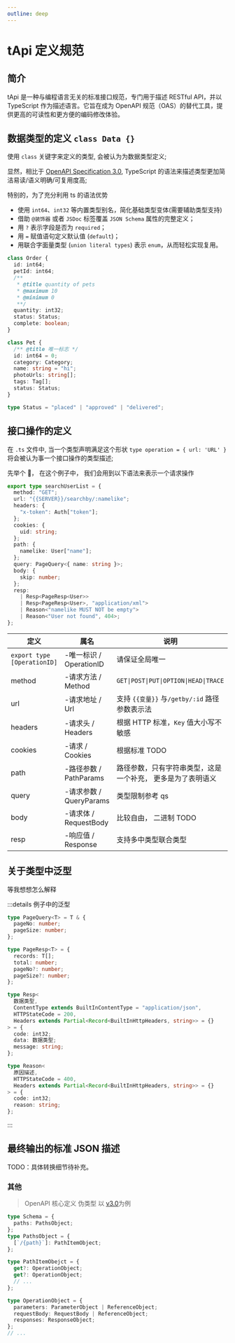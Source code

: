 ```yaml
---
outline: deep
---
```


# tApi 定义规范

## 简介

tApi 是一种与编程语言无关的标准接口规范，专门用于描述 RESTful API，并以 TypeScript 作为描述语言。它旨在成为 OpenAPI 规范（OAS）的替代工具，提供更高的可读性和更方便的编码修改体验。

## 数据类型的定义 `class Data {}`

使用 `class` 关键字来定义的类型, 会被认为为数据类型定义;

显然，相比于 [OpenAPI Specification 3.0](https://swagger.io/specification/v3/), TypeScript 的语法来描述类型更加简洁易读/语义明确/可复用度高;

特别的，为了充分利用 ts 的语法优势

- 使用 `int64`、`int32` 等内置类型别名，简化基础类型变体(需要辅助类型支持)
- 借助 `@装饰器` 或者 `JSDoc` 标签覆盖 `JSON Schema` 属性的完整定义；
- 用 `?` 表示字段是否为 `required`；
- 用 `=` 赋值语句定义默认值 (`default`)；
- 用联合字面量类型 (`union literal types`) 表示 `enum`，从而轻松实现复用。

```ts
class Order {
  id: int64;
  petId: int64;
  /**
   * @title quantity of pets
   * @maximum 10
   * @minimum 0
   **/
  quantity: int32;
  status: Status;
  complete: boolean;
}

class Pet {
  /** @title 唯一标志 */
  id: int64 = 0;
  category: Category;
  name: string = "hi";
  photoUrls: string[];
  tags: Tag[];
  status: Status;
}

type Status = "placed" | "approved" | "delivered";
```

## 接口操作的定义

在 `.ts` 文件中, 当一个类型声明满足这个形状 `type operation = { url: 'URL' }` 将会被认为事一个接口操作的类型描述;

先举个 🌰， 在这个例子中， 我们会用到以下语法来表示一个请求操作

```ts
export type searchUserList = {
  method: "GET";
  url: "{{SERVER}}/searchby/:namelike";
  headers: {
    "x-token": Auth["token"];
  };
  cookies: {
    uid: string;
  };
  path: {
    namelike: User["name"];
  };
  query: PageQuery<{ name: string }>;
  body: {
    skip: number;
  };
  resp:
    | Resp<PageResp<User>>
    | Resp<PageResp<User>, "application/xml">
    | Reason<"namelike MUST NOT be empty">
    | Reason<"User not found", 404>;
};
```

| 定义                        | 属名                    | 说明                                                        |
| --------------------------- | ----------------------- | ----------------------------------------------------------- |
| `export type [OperationID]` | -唯一标识 / OperationID | 请保证全局唯一                                              |
| method                      | -请求方法 / Method      | `GET\|POST\|PUT\|OPTION\|HEAD\|TRACE`                       |
| url                         | -请求地址 / Url         | 支持 `{{变量}}` 与`/getby/:id` 路径参数表示法               |
| headers                     | -请求头 / Headers       | 根据 HTTP 标准，`Key` 值大小写不敏感                        |
| cookies                     | -请求 / Cookies         | 根据标准 TODO                                               |
| path                        | -路径参数 / PathParams  | 路径参数，只有字符串类型，这是一个补充， 更多是为了表明语义 |
| query                       | -请求参数 / QueryParams | 类型限制参考 qs                                             |
| body                        | -请求体 / RequestBody   | 比较自由， 二进制 TODO                                      |
| resp                        | -响应值 / Response      | 支持多中类型联合类型                                        |

## 关于类型中泛型

等我想想怎么解释

:::details 例子中的泛型

```ts
type PageQuery<T> = T & {
  pageNo: number;
  pageSize: number;
};

type PageResp<T> = {
  records: T[];
  total: number;
  pageNo?: number;
  pageSize?: number;
};

type Resp<
  数据类型,
  ContentType extends BuiltInContentType = "application/json",
  HTTPStateCode = 200,
  Headers extends Partial<Record<BuiltInHttpHeaders, string>> = {}
> = {
  code: int32;
  data: 数据类型;
  message: string;
};

type Reason<
  原因描述,
  HTTPStateCode = 400,
  Headers extends Partial<Record<BuiltInHttpHeaders, string>> = {}
> = {
  code: int32;
  reason: string;
};
```

:::

## 最终输出的标准 JSON 描述

TODO：具体转换细节待补充。

### 其他

> OpenAPI 核心定义 伪类型 以 [v3.0](https://swagger.io/specification/v3/)为例

```ts
type Schema = {
  paths: PathsObject;
};
type PathsObject = {
  [`/{path}`]: PathItemObject;
};

type PathItemObejct = {
  get?: OperationObject;
  get?: OperationObject;
  // ...
};

type OperationObject = {
  parameters: ParameterObject | ReferenceObject;
  requestBody: RequestBody | ReferenceObject;
  responses: ResponseObject;
};
// ...
```
